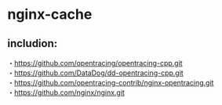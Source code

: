 # nginx-cache
## includion:
・https://github.com/opentracing/opentracing-cpp.git  
・https://github.com/DataDog/dd-opentracing-cpp.git  
・https://github.com/opentracing-contrib/nginx-opentracing.git  
・https://github.com/nginx/nginx.git
